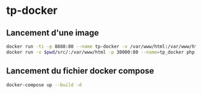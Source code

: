 # tp-docker

## Lancement d'une image


```bash
docker run -ti -p 8888:80 --name tp-docker -v /var/www/html:/var/www/html image 
docker run -v $pwd/src/:/var/www/html -p 30000:80 --name=tp_docker php:apache
```

## Lancement du fichier docker compose

```bash
docker-compose up --build -d
```

